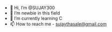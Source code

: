 - 👋 Hi, I’m @SUJAY300
- 👀 I’m newbie in this field 
- 🌱 I’m currently learning C 
- 📫 How to reach me - sujaythasale@gmail.com 

<!---
SUJAY300/SUJAY300 is a ✨ special ✨ repository because its `README.md` (this file) appears on your GitHub profile.
You can click the Preview link to take a look at your changes.
--->
